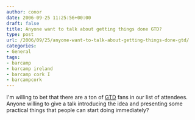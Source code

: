 ```yaml
---
author: conor
date: 2006-09-25 11:25:56+00:00
draft: false
title: Anyone want to talk about getting things done GTD?
type: post
url: /2006/09/25/anyone-want-to-talk-about-getting-things-done-gtd/
categories:
- General
tags:
- barcamp
- barcamp ireland
- barcamp cork I
- barcampcork
---
```



I'm willing to bet that there are a ton of [GTD](http://en.wikipedia.org/wiki/GTD) fans in our list of attendees. Anyone willing to give a talk introducing the idea and presenting some practical things that people can start doing immediately?
